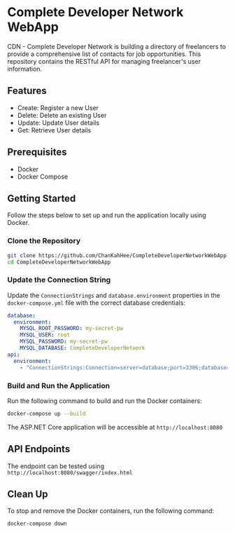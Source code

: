 # Complete Developer Network WebApp

CDN - Complete Developer Network is building a directory of freelancers to provide a comprehensive list of contacts for job opportunities. This repository contains the RESTful API for managing freelancer's user information.

## Features
- Create: Register a new User
- Delete: Delete an existing User
- Update: Update User details
- Get: Retrieve User details

## Prerequisites

- Docker
- Docker Compose

## Getting Started

Follow the steps below to set up and run the application locally using Docker.

### Clone the Repository

```bash
git clone https://github.com/ChanKahHee/CompleteDeveloperNetworkWebApp.git
cd CompleteDeveloperNetworkWebApp
```

### Update the Connection String

Update the `ConnectionStrings` and `database.environment` properties in the `docker-compose.yml` file with the correct database credentials:

```yml
database:
  environment: 
    MYSQL_ROOT_PASSWORD: my-secret-pw
    MYSQL_USER: root
    MYSQL_PASSWORD: my-secret-pw
    MYSQL_DATABASE: CompleteDeveloperNetwork
api:
  environment:
    - "ConnectionStrings:Connection=server=database;port=3306;database=CompleteDeveloperNetwork;user=root;password=my-secret-pw;"
```

### Build and Run the Application

Run the following command to build and run the Docker containers:

```bash
docker-compose up --build
```

The ASP.NET Core application will be accessible at `http://localhost:8080`

## API Endpoints

The endpoint can be tested using `http://localhost:8080/swagger/index.html`

## Clean Up

To stop and remove the Docker containers, run the following command:

```bash
docker-compose down
```
